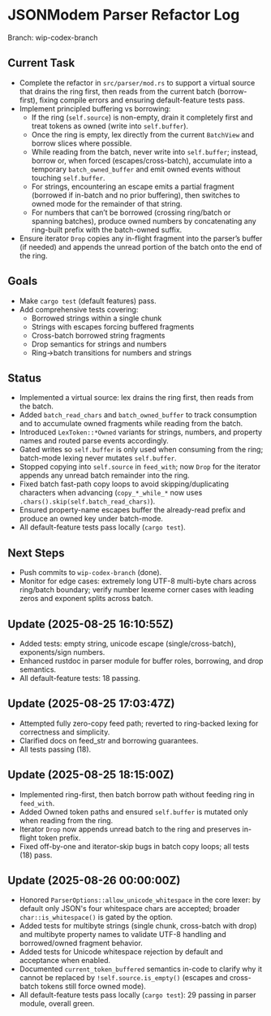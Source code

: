 # JSONModem Parser Refactor Log

Branch: wip-codex-branch

## Current Task
- Complete the refactor in `src/parser/mod.rs` to support a virtual source that drains the ring first, then reads from the current batch (borrow-first), fixing compile errors and ensuring default-feature tests pass.
- Implement principled buffering vs borrowing:
  - If the ring (`self.source`) is non-empty, drain it completely first and treat tokens as owned (write into `self.buffer`).
  - Once the ring is empty, lex directly from the current `BatchView` and borrow slices where possible.
  - While reading from the batch, never write into `self.buffer`; instead, borrow or, when forced (escapes/cross-batch), accumulate into a temporary `batch_owned_buffer` and emit owned events without touching `self.buffer`.
  - For strings, encountering an escape emits a partial fragment (borrowed if in-batch and no prior buffering), then switches to owned mode for the remainder of that string.
  - For numbers that can’t be borrowed (crossing ring/batch or spanning batches), produce owned numbers by concatenating any ring-built prefix with the batch-owned suffix.
- Ensure iterator `Drop` copies any in-flight fragment into the parser’s buffer (if needed) and appends the unread portion of the batch onto the end of the ring.

## Goals
- Make `cargo test` (default features) pass.
- Add comprehensive tests covering:
  - Borrowed strings within a single chunk
  - Strings with escapes forcing buffered fragments
  - Cross-batch borrowed string fragments
  - Drop semantics for strings and numbers
  - Ring→batch transitions for numbers and strings

## Status
- Implemented a virtual source: lex drains the ring first, then reads from the batch.
- Added `batch_read_chars` and `batch_owned_buffer` to track consumption and to accumulate owned fragments while reading from the batch.
- Introduced `LexToken::*Owned` variants for strings, numbers, and property names and routed parse events accordingly.
- Gated writes so `self.buffer` is only used when consuming from the ring; batch-mode lexing never mutates `self.buffer`.
- Stopped copying into `self.source` in `feed_with`; now `Drop` for the iterator appends any unread batch remainder into the ring.
- Fixed batch fast-path copy loops to avoid skipping/duplicating characters when advancing (`copy_*_while_*` now uses `.chars().skip(self.batch_read_chars)`).
- Ensured property-name escapes buffer the already-read prefix and produce an owned key under batch-mode.
- All default-feature tests pass locally (`cargo test`).

## Next Steps
- Push commits to `wip-codex-branch` (done).
- Monitor for edge cases: extremely long UTF-8 multi-byte chars across ring/batch boundary; verify number lexeme corner cases with leading zeros and exponent splits across batch.

## Update (2025-08-25 16:10:55Z)
- Added tests: empty string, unicode escape (single/cross-batch), exponents/sign numbers.
- Enhanced rustdoc in parser module for buffer roles, borrowing, and drop semantics.
- All default-feature tests: 18 passing.

## Update (2025-08-25 17:03:47Z)
- Attempted fully zero-copy feed path; reverted to ring-backed lexing for correctness and simplicity.
- Clarified docs on feed_str and borrowing guarantees.
- All tests passing (18).

## Update (2025-08-25 18:15:00Z)
- Implemented ring-first, then batch borrow path without feeding ring in `feed_with`.
- Added Owned token paths and ensured `self.buffer` is mutated only when reading from the ring.
- Iterator `Drop` now appends unread batch to the ring and preserves in-flight token prefix.
- Fixed off-by-one and iterator-skip bugs in batch copy loops; all tests (18) pass.

## Update (2025-08-26 00:00:00Z)
- Honored `ParserOptions::allow_unicode_whitespace` in the core lexer: by default only JSON's four whitespace chars are accepted; broader `char::is_whitespace()` is gated by the option.
- Added tests for multibyte strings (single chunk, cross-batch with drop) and multibyte property names to validate UTF-8 handling and borrowed/owned fragment behavior.
- Added tests for Unicode whitespace rejection by default and acceptance when enabled.
- Documented `current_token_buffered` semantics in-code to clarify why it cannot be replaced by `!self.source.is_empty()` (escapes and cross-batch tokens still force owned mode).
- All default-feature tests pass locally (`cargo test`): 29 passing in parser module, overall green.
